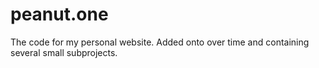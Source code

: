 # peanut.one

The code for my personal website. Added onto over time and containing several small subprojects.
